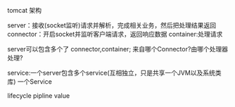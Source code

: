 tomcat 架构

server：接收(socket监听)请求并解析，完成相关业务，然后把处理结果返回
connector：开启socket并监听客户端请求，返回响应数据
container:处理请求

server可以包含多个了 connector,container; 来自哪个Connector?由哪个处理器处理?

service:一个server包含多个service(互相独立，只是共享一个JVM以及系统类库)
一个Service

lifecycle
pipline 
value